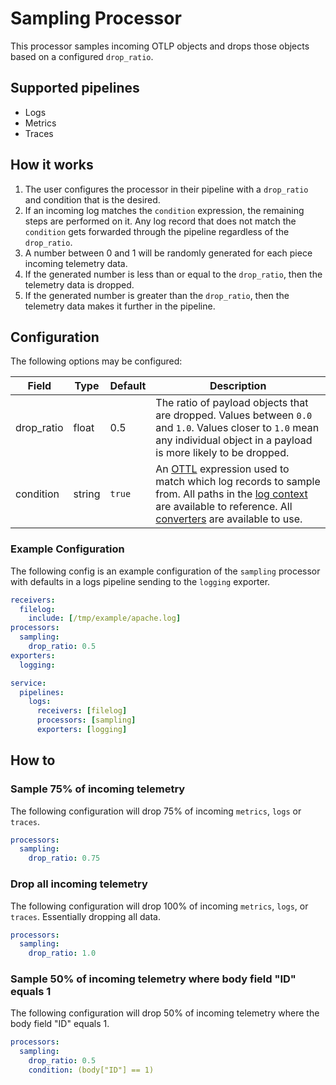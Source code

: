 # Sampling Processor

This processor samples incoming OTLP objects and drops those objects based on a configured `drop_ratio`.

## Supported pipelines

- Logs
- Metrics
- Traces

## How it works

1. The user configures the processor in their pipeline with a `drop_ratio` and condition that is the desired.
2. If an incoming log matches the `condition` expression, the remaining steps are performed on it. Any log record that does not match the `condition` gets forwarded through the pipeline regardless of the `drop_ratio`.
3. A number between 0 and 1 will be randomly generated for each piece incoming telemetry data.
4. If the generated number is less than or equal to the `drop_ratio`, then the telemetry data is dropped.
5. If the generated number is greater than the `drop_ratio`, then the telemetry data makes it further in the pipeline.

## Configuration

The following options may be configured:

| Field      | Type   | Default | Description                                                                                                                                                                 |
| --         | --     | --      | --                                                                                                                                                                          |
| drop_ratio | float  | 0.5     | The ratio of payload objects that are dropped. Values between `0.0` and `1.0`. Values closer to `1.0` mean any individual object in a payload is more likely to be dropped. |
| condition  | string | `true`  | An [OTTL] expression used to match which log records to sample from. All paths in the [log context] are available to reference. All [converters] are available to use.      |

[OTTL]: https://github.com/open-telemetry/opentelemetry-collector-contrib/tree/v0.109.0/pkg/ottl#readme
[converters]: https://github.com/open-telemetry/opentelemetry-collector-contrib/blob/v0.109.0/pkg/ottl/ottlfuncs/README.md#converters
[log context]: https://github.com/open-telemetry/opentelemetry-collector-contrib/blob/v0.109.0/pkg/ottl/contexts/ottllog/README.md

### Example Configuration

The following config is an example configuration of the `sampling` processor with defaults in a logs pipeline sending to the `logging` exporter.

```yaml
receivers:
  filelog:
    include: [/tmp/example/apache.log]
processors:
  sampling:
    drop_ratio: 0.5
exporters:
  logging:

service:
  pipelines:
    logs:
      receivers: [filelog]
      processors: [sampling]
      exporters: [logging]
```

## How to

### Sample 75% of incoming telemetry

The following configuration will drop 75% of incoming `metrics`, `logs` or `traces`.

```yaml
processors:
  sampling:
    drop_ratio: 0.75
```

### Drop all incoming telemetry

The following configuration will drop 100% of incoming `metrics`, `logs`, or `traces`. Essentially dropping all data.

```yaml
processors:
  sampling:
    drop_ratio: 1.0
```

### Sample 50% of incoming telemetry where body field "ID" equals 1

The following configuration will drop 50% of incoming telemetry where the body field "ID" equals 1.

```yaml
processors:
  sampling:
    drop_ratio: 0.5
    condition: (body["ID"] == 1)
```
